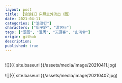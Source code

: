 ```yaml
---
layout: post
title: 【浪浪钉】床照意外流出（图）
date: 2021-04-11
categories: ["浪浪钉"]
characters: ["周子舒", "温客行"]
tags: ["涩图", "温周", "天涯客", "山河令"]
origin: github
description: 
published: true
---
```


<br>
![]({{ site.baseurl }}/assets/media/image/20210411.jpg)
<br><br>
![]({{ site.baseurl }}/assets/media/image/20210407.jpg)
